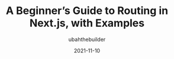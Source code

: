 ---
author: ubahthebuilder
date: 2021-11-10
hidden: true
publisher: sitepointdotcom
tags:
  - nextjs
  - routing
target_url: https://www.sitepoint.com/routing-in-next-js-beginner-guide/
title: A Beginner’s Guide to Routing in Next.js, with Examples
---
